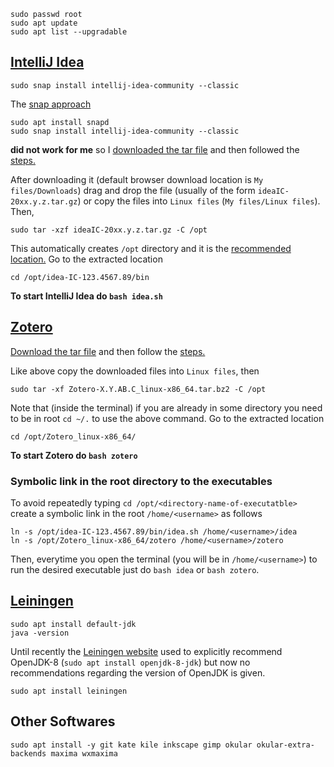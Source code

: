 ```
sudo passwd root
sudo apt update
sudo apt list --upgradable
```
## [IntelliJ Idea](https://www.jetbrains.com/idea/download/#section=linux)
```
sudo snap install intellij-idea-community --classic
```
The [snap approach](https://www.jetbrains.com/help/idea/installation-guide.html#snap)
```
sudo apt install snapd
sudo snap install intellij-idea-community --classic
```
**did not work for me** so I [downloaded the tar file](https://www.jetbrains.com/idea/download/#section=linux) and then followed the [steps.](https://www.jetbrains.com/help/idea/installation-guide.html#standalone)

After downloading it (default browser download location is `My files/Downloads`) drag and drop the file (usually of the form `ideaIC-20xx.y.z.tar.gz`) or copy the files into `Linux files` (`My files/Linux files`).
Then,
```
sudo tar -xzf ideaIC-20xx.y.z.tar.gz -C /opt
```
This automatically creates `/opt` directory and it is the [recommended location.](https://www.jetbrains.com/help/idea/installation-guide.html#standalone)
Go to the extracted location
```
cd /opt/idea-IC-123.4567.89/bin
```
**To start IntelliJ Idea do `bash idea.sh`**

## [Zotero](https://www.zotero.org/download/)

[Download the tar file](https://www.zotero.org/download/) and then follow the [steps.](https://www.zotero.org/support/installation)

Like above copy the downloaded files into `Linux files`, then
```
sudo tar -xf Zotero-X.Y.AB.C_linux-x86_64.tar.bz2 -C /opt
```
Note that (inside the terminal) if you are already in some directory you need to be in root `cd ~/.` to use the above command.
Go to the extracted location
```
cd /opt/Zotero_linux-x86_64/
```
**To start Zotero do `bash zotero`**

### Symbolic link in the root directory to the executables

To avoid repeatedly typing `cd /opt/<directory-name-of-executatble>` create a symbolic link in the root `/home/<username>` as follows
```
ln -s /opt/idea-IC-123.4567.89/bin/idea.sh /home/<username>/idea
ln -s /opt/Zotero_linux-x86_64/zotero /home/<username>/zotero
```
Then, everytime you open the terminal (you will be in `/home/<username>`) to run the desired executable just do `bash idea` or `bash zotero`.

## [Leiningen](https://leiningen.org/)
```
sudo apt install default-jdk
java -version
```
Until recently the [Leiningen website](https://leiningen.org/) used to explicitly recommend OpenJDK-8 (`sudo apt install openjdk-8-jdk`) but now no recommendations regarding the version of OpenJDK is given.
```
sudo apt install leiningen
```

## Other Softwares
```
sudo apt install -y git kate kile inkscape gimp okular okular-extra-backends maxima wxmaxima
```
